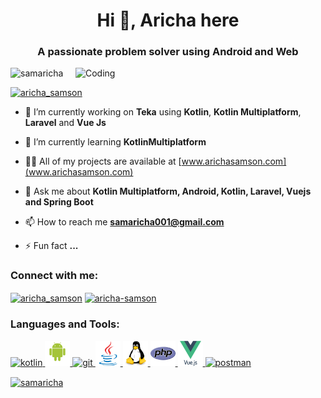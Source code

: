 <h1 align="center">Hi 👋, Aricha here</h1>
<h3 align="center">A passionate problem solver using Android and Web</h3>

<img align="right" alt="Coding" width="400" src="https://www.hiddenbrains.com/blog/wp-content/uploads/2019/07/kotlin-for-android-app-development.gif">

<p align="left"> <img src="https://komarev.com/ghpvc/?username=samaricha&label=Profile%20views&color=0e75b6&style=flat" alt="samaricha" /> </p>

<p align="left"> <a href="https://twitter.com/aricha_samson" target="blank"><img src="https://img.shields.io/twitter/follow/aricha_samson?logo=twitter&style=for-the-badge" alt="aricha_samson" /></a> </p>

- 🔭 I’m currently working on **Teka** using **Kotlin**, **Kotlin Multiplatform**, **Laravel** and **Vue Js**

- 🌱 I’m currently learning **KotlinMultiplatform**

- 👨‍💻 All of my projects are available at [www.arichasamson.com](www.arichasamson.com)

- 💬 Ask me about **Kotlin Multiplatform, Android, Kotlin, Laravel, Vuejs and Spring Boot**

- 📫 How to reach me **samaricha001@gmail.com**

- ⚡ Fun fact **...**

<h3 align="left">Connect with me:</h3>
<p align="left">
<a href="https://twitter.com/aricha_samson" target="blank"><img align="center" src="https://raw.githubusercontent.com/rahuldkjain/github-profile-readme-generator/master/src/images/icons/Social/twitter.svg" alt="aricha_samson" height="30" width="40" /></a>
<a href="https://linkedin.com/in/aricha-samson" target="blank"><img align="center" src="https://raw.githubusercontent.com/rahuldkjain/github-profile-readme-generator/master/src/images/icons/Social/linked-in-alt.svg" alt="aricha-samson" height="30" width="40" /></a>
</p>

<h3 align="left">Languages and Tools:</h3>
<p align="left"><a href="https://kotlinlang.org" target="_blank" rel="noreferrer"> <img src="https://www.vectorlogo.zone/logos/kotlinlang/kotlinlang-icon.svg" alt="kotlin" width="40" height="40"/> </a> <a href="https://developer.android.com" target="_blank" rel="noreferrer"> <img src="https://raw.githubusercontent.com/devicons/devicon/master/icons/android/android-original-wordmark.svg" alt="android" width="40" height="40"/> </a><a href="https://git-scm.com/" target="_blank" rel="noreferrer"> <img src="https://www.vectorlogo.zone/logos/git-scm/git-scm-icon.svg" alt="git" width="40" height="40"/> </a><a href="https://www.java.com" target="_blank" rel="noreferrer"> <img src="https://raw.githubusercontent.com/devicons/devicon/master/icons/java/java-original.svg" alt="java" width="40" height="40"/> </a>  
 <a href="https://www.linux.org/" target="_blank" rel="noreferrer"> <img src="https://raw.githubusercontent.com/devicons/devicon/master/icons/linux/linux-original.svg" alt="linux" width="40" height="40"/> </a> <a href="https://www.php.net" target="_blank" rel="noreferrer"> <img src="https://raw.githubusercontent.com/devicons/devicon/master/icons/php/php-original.svg" alt="php" width="40" height="40"/> </a> 
 <a href="https://vuejs.org/" target="_blank" rel="noreferrer"> <img src="https://raw.githubusercontent.com/devicons/devicon/master/icons/vuejs/vuejs-original-wordmark.svg" alt="vuejs" width="40" height="40"/> </a><a href="https://postman.com" target="_blank" rel="noreferrer"> <img src="https://www.vectorlogo.zone/logos/getpostman/getpostman-icon.svg" alt="postman" width="40" height="40"/> </p>


<p><img align="center" src="https://github-readme-streak-stats.herokuapp.com/?user=samaricha&" alt="samaricha" /></p>
